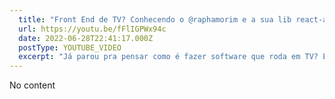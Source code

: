 ```yaml
---
  title: "Front End de TV? Conhecendo o @raphamorim e a sua lib react-ape!"
  url: https://youtu.be/fFlIGPWx94c
  date: 2022-06-28T22:41:17.000Z
  postType: YOUTUBE_VIDEO
  excerpt: "Já parou pra pensar como é fazer software que roda em TV? E ainda usando tecnologias da Web? &#13;"
---
```

  
  No content
  